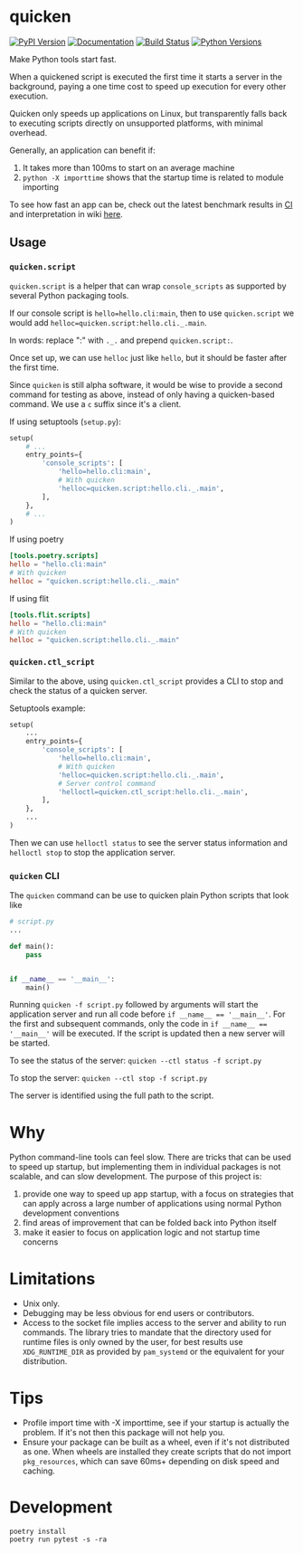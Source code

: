 # quicken

[![PyPI Version](https://img.shields.io/pypi/v/quicken.svg)](https://pypi.org/project/quicken/)
[![Documentation](https://readthedocs.org/projects/quicken/badge/)](https://quicken.readthedocs.io/en/latest/)
[![Build Status](https://dev.azure.com/chrahunt/quicken/_apis/build/status/chrahunt.quicken?branchName=master)](https://dev.azure.com/chrahunt/quicken/_build/latest?definitionId=1&branchName=master)
[![Python Versions](https://img.shields.io/pypi/pyversions/quicken.svg)](https://pypi.org/project/quicken/)

Make Python tools start fast.

When a quickened script is executed the first time it starts a server in the
background, paying a one time cost to speed up execution for every other execution.

Quicken only speeds up applications on Linux, but transparently falls back
to executing scripts directly on unsupported platforms, with minimal overhead.

Generally, an application can benefit if:

1. It takes more than 100ms to start on an average machine
1. `python -X importtime` shows that the startup time is related to module
   importing

To see how fast an app can be, check out the latest benchmark results in
[CI](https://dev.azure.com/chrahunt/quicken/_build/latest?definitionId=1&branchName=master) and
interpretation in wiki [here](https://github.com/chrahunt/quicken/wiki/Benchmark-interpretation).

## Usage

### `quicken.script`

`quicken.script` is a helper that can wrap `console_scripts` as supported by several Python packaging tools.

If our console script is `hello=hello.cli:main`, then to use `quicken.script` we would add
`helloc=quicken.script:hello.cli._.main`.

In words: replace ":" with `._.` and prepend `quicken.script:`.

Once set up, we can use `helloc` just like `hello`, but it should be faster after the first time.

Since `quicken` is still alpha software, it would be wise to provide a second
command for testing as above, instead of only having a quicken-based command. We
use a `c` suffix since it's a `c`lient.

If using setuptools (`setup.py`):

```python
setup(
    # ...
    entry_points={
        'console_scripts': [
            'hello=hello.cli:main',
            # With quicken
            'helloc=quicken.script:hello.cli._.main',
        ],
    },
    # ...
)
```

If using poetry

<!--
double-quotes needed for TOML syntax highlighter, otherwise making docs yields
error: WARNING: Could not lex literal_block as "toml". Highlighting skipped.
-->
```toml
[tools.poetry.scripts]
hello = "hello.cli:main"
# With quicken
helloc = "quicken.script:hello.cli._.main"
```

If using flit

```toml
[tools.flit.scripts]
hello = "hello.cli:main"
# With quicken
helloc = "quicken.script:hello.cli._.main"
```

### `quicken.ctl_script`

Similar to the above, using `quicken.ctl_script` provides a CLI to stop and
check the status of a quicken server.

Setuptools example:

```python
setup(
    ...
    entry_points={
        'console_scripts': [
            'hello=hello.cli:main',
            # With quicken
            'helloc=quicken.script:hello.cli._.main',
            # Server control command
            'helloctl=quicken.ctl_script:hello.cli._.main',
        ],
    },
    ...
)
```

Then we can use `helloctl status` to see the server status information and
`helloctl stop` to stop the application server.

### `quicken` CLI

The `quicken` command can be use to quicken plain Python scripts that look like

```python
# script.py
...

def main():
    pass


if __name__ == '__main__':
    main()
```

Running `quicken -f script.py` followed by arguments will start the application server and
run all code before `if __name__ == '__main__'`. For the first and subsequent commands, only
the code in `if __name__ == '__main__'` will be executed. If the script is updated then a new
server will be started.

To see the status of the server: `quicken --ctl status -f script.py`

To stop the server: `quicken --ctl stop -f script.py`

The server is identified using the full path to the script.

# Why

Python command-line tools can feel slow. There are tricks that can be used to
speed up startup, but implementing them in individual packages is not scalable,
and can slow development. The purpose of this project is:

1. provide one way to speed up app startup, with a focus on strategies that
   can apply across a large number of applications using normal Python
   development conventions
1. find areas of improvement that can be folded back into Python itself
1. make it easier to focus on application logic and not startup time concerns

# Limitations

* Unix only.
* Debugging may be less obvious for end users or contributors.
* Access to the socket file implies access to the server and ability to run commands. The library tries to
  mandate that the directory used for runtime files is only owned by the user, for best results use
  `XDG_RUNTIME_DIR` as provided by `pam_systemd` or the equivalent for your distribution.

# Tips

* Profile import time with -X importtime, see if your startup is actually the
  problem. If it's not then this package will not help you.
* Ensure your package can be built as a wheel, even if it's not distributed as
  one. When wheels are installed they create scripts that do not import `pkg_resources`,
  which can save 60ms+ depending on disk speed and caching.

# Development

```shell
poetry install
poetry run pytest -s -ra
```

